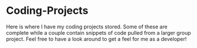 # Coding-Projects
Here is where I have my coding projects stored. Some of these are complete while a couple contain snippets of code pulled from a larger group project. Feel free to have a look around to get a feel for me as a developer!
